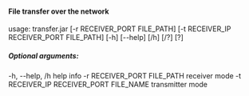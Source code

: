 #### File transfer over the network

usage: transfer.jar [-r RECEIVER_PORT FILE_PATH] [-t RECEIVER_IP RECEIVER_PORT FILE_PATH] [-h] [--help] [/h] [/?] [?]

##### Optional arguments:
-h, --help, /h                                      help info
-r RECEIVER_PORT FILE_PATH                          receiver mode
-t RECEIVER_IP RECEIVER_PORT FILE_NAME              transmitter mode